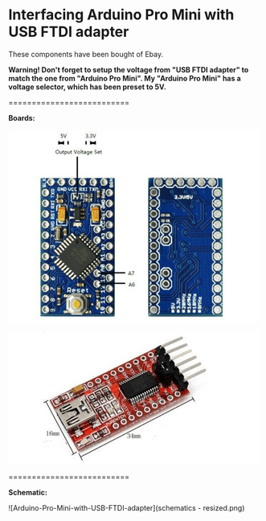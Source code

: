 # Interfacing Arduino Pro Mini with USB FTDI adapter
These components have been bought of Ebay.

<b>Warning! Don't forget to setup the voltage from "USB FTDI adapter" to match the one from "Arduino Pro Mini". My "Arduino Pro Mini" has a voltage selector, which has been preset to 5V.</b>

==========================

<b>Boards:</b>

![Arduino-Pro-Mini](Arduino-Pro-Mini---resized.png)

![USB-FTDI-adapter](USB-FTDI-232---resized.png)

==========================

<b>Schematic:</b>

![Arduino-Pro-Mini-with-USB-FTDI-adapter](schematics - resized.png)